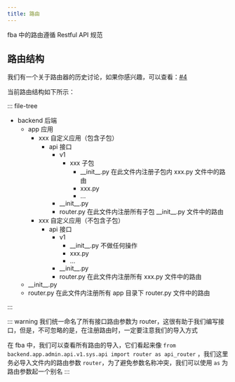 ```yaml
---
title: 路由
---
```


fba 中的路由遵循 Restful API 规范

## 路由结构

我们有一个关于路由器的历史讨论，如果你感兴趣，可以查看：[#4](https://github.com/fastapi-practices/fastapi_best_architecture/discussions/4)

当前路由结构如下所示：

::: file-tree

- backend 后端
    - app 应用
        - xxx 自定义应用（包含子包）
            - api 接口
                - v1
                    - xxx 子包
                        - __init\_\_.py 在此文件内注册子包内 xxx.py 文件中的路由
                        - xxx.py
                        - ...
                - __init\_\_.py
                - router.py 在此文件内注册所有子包 __init\_\_.py 文件中的路由
        - xxx 自定义应用（不包含子包）
            - api 接口
                - v1
                    - _\_init\_\_.py 不做任何操作
                    - xxx.py
                    - ...
                - __init\_\_.py
                - router.py 在此文件内注册所有 xxx.py 文件中的路由
    - __init\_\_.py
    - router.py 在此文件内注册所有 app 目录下 router.py 文件中的路由

:::

::: warning
我们统一命名了所有接口路由参数为 router，这很有助于我们编写接口，但是，不可忽略的是，在注册路由时，一定要注意我们的导入方式

在 fba 中，我们可以查看所有路由的导入，它们看起来像 `from backend.app.admin.api.v1.sys.api import router as api_router`
，我们这里务必导入文件内的路由参数 `router`，为了避免参数名称冲突，我们可以使用 `as` 为路由参数起一个别名
:::

